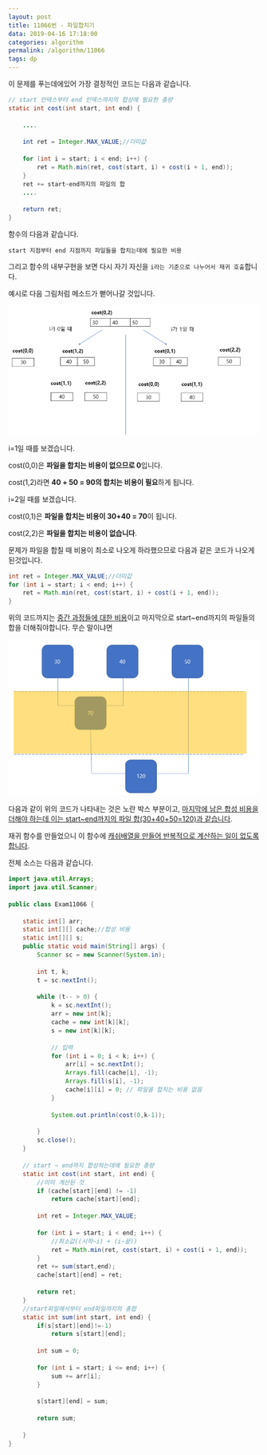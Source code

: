 ```yaml
---
layout: post
title: 11066번 - 파일합치기
data: 2019-04-16 17:18:00
categories: algorithm
permalink: /algorithm/11066
tags: dp
---
```




이 문제를 푸는데에있어 가장 결정적인 코드는 다음과 같습니다.

```java
// start 인덱스부터 end 인덱스까지의 합성에 필요한 총량
static int cost(int start, int end) {
		
    ....
    
    int ret = Integer.MAX_VALUE;//더미값

	for (int i = start; i < end; i++) {
		ret = Math.min(ret, cost(start, i) + cost(i + 1, end));
	}		
   	ret += start~end까지의 파일의 합
    ....
    
	return ret;
}
```

함수의 다음과 같습니다.

`start 지점부터 end 지점까지 파일들을 합치는데에 필요한 비용`

그리고 함수의 내부구현을 보면 다시 자기 자신을 `i라는 기준으로 나누어서 재귀 호출`합니다.

예시로 다음 그림처럼 메소드가 뻗어나갈 것입니다.

![](/img/11066_idea.png)

i=1일 때를 보겠습니다.

cost(0,0)은 **파일을 합치는 비용이 없으므로 0**입니다.

cost(1,2)라면 **40 + 50 = 90의 합치는 비용이 필요**하게 됩니다. 



i=2일 때를 보겠습니다.

cost(0,1)은 **파일을 합치는 비용이 30+40 = 70**이 됩니다.

cost(2,2)은 **파일을 합치는 비용이 없습니다**. 

문제가 파일을 합칠 때 비용이 최소로 나오게 하라했으므로 다음과 같은 코드가 나오게 된것입니다.

```java
int ret = Integer.MAX_VALUE;//더미값
for (int i = start; i < end; i++) {
	ret = Math.min(ret, cost(start, i) + cost(i + 1, end));
}
```

위의 코드까지는 <u>중간 과정들에 대한 비용</u>이고 마지막으로 start~end까지의 파일들의 합을 더해줘야합니다. 무슨 말이냐면 

![](/img/exam11066_idea.png)

다음과 같이 위의 코드가 나타내는 것은 노란 박스 부분이고, <u>마지막에 남은 합성 비용을 더해야 하는데 이는 start~end까지의 파일 합(30+40+50=120)과 같습니다</u>.

재귀 함수를 만들었으니 이 함수에 <u>캐쉬배열을 만들어 반복적으로 계산하는 일이 없도록 합니다</u>.



전체 소스는 다음과 같습니다.



```java
import java.util.Arrays;
import java.util.Scanner;

public class Exam11066 {

	static int[] arr;
	static int[][] cache;//합성 비용
	static int[][] s;
	public static void main(String[] args) {
		Scanner sc = new Scanner(System.in);

		int t, k;
		t = sc.nextInt();

		while (t-- > 0) {
			k = sc.nextInt();
			arr = new int[k];
			cache = new int[k][k];
			s = new int[k][k];
			
			// 입력
			for (int i = 0; i < k; i++) {
				arr[i] = sc.nextInt();
				Arrays.fill(cache[i], -1);
				Arrays.fill(s[i], -1);
				cache[i][i] = 0; // 파일을 합치는 비용 없음
			}
			
			System.out.println(cost(0,k-1));

		}
		sc.close();
	}

	// start ~ end까지 합성하는데에 필요한 총량
	static int cost(int start, int end) {
		//이미 계산된 것
		if (cache[start][end] != -1)
			return cache[start][end];

		int ret = Integer.MAX_VALUE;

		for (int i = start; i < end; i++) {
            //최소값((시작~i) + (i~끝))
			ret = Math.min(ret, cost(start, i) + cost(i + 1, end));
		}
		ret += sum(start,end);
		cache[start][end] = ret;

		return ret;
	}
	//start파일에서부터 end파일까지의 총합
	static int sum(int start, int end) {
		if(s[start][end]!=-1)
			return s[start][end];
		
		int sum = 0;
		
		for (int i = start; i <= end; i++) {
			sum += arr[i];
		}
		
		s[start][end] = sum;
		
		return sum;

	}
}

```

